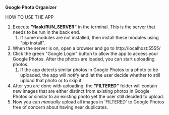 **Google Photo Organizer**

HOW TO USE THE APP
1. Execute **"flask/RUN_SERVER"** in the terminal. This is the server that needs to be run in the back end.
   1. If some modules are not installed, then install these modules using "pip install".
2. When the server is on, open a browser and go to http://localhost:5555/
3. Click the green "Google Login" button to allow the app to access your Google Photos. After the photos are loaded, you can start uploading photos.
   1. If the app detects similar photos in Google Photos to a photo to be uploaded, the app will notify and let the user decide whether to still upload that photo or to skip it.
4. After you are done with uploading, the **"FILTERED"** folder will contain new images that are either distinct from existing photos in Google Photos or similar to an existing photo yet the user still decided to upload.
5. Now you can *manually* upload all images in 'FILTERED' to Google Photos free of concern about having near duplicates.